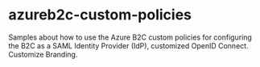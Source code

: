# azureb2c-custom-policies
Samples about how to use the Azure B2C custom policies for configuring the B2C as a SAML Identity Provider (IdP), customized OpenID Connect. Customize Branding.
